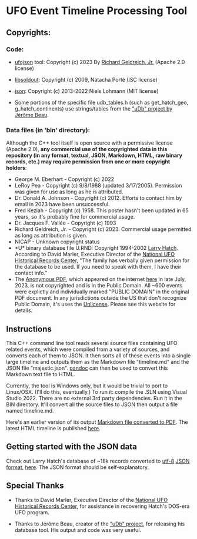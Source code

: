 # UFO Event Timeline Processing Tool

## Copyrights:

### Code:
* [ufojson](https://github.com/richgel999/ufo_data) tool: Copyright (c) 2023 By [Richard Geldreich, Jr.](https://medium.com/@richgel99) (Apache 2.0 license)

* [libsoldout](https://github.com/faelys/libsoldout): Copyright (c) 2009, Natacha Porté (ISC license)

* [json](https://github.com/nlohmann/json): Copyright (c) 2013-2022 Niels Lohmann (MIT license)

* Some portions of the specific file udb_tables.h (such as get_hatch_geo, g_hatch_continents) use strings/tables from the ["uDb" project by Jérôme Beau](https://github.com/RR0/uDb).

### Data files (in 'bin' directory): 
Although the C++ tool itself is open source with a permissive license (Apache 2.0), **any commercial use of the copyrighted data in this repository (in any format, textual, JSON, Markdown, HTML, raw binary records, etc.) may require permission from one or more copyright holders**:

* George M. Eberhart - Copyright (c) 2022
* LeRoy Pea - Copyright (c) 9/8/1988 (updated 3/17/2005). Permission was given for use as long as he is attributed.
* Dr. Donald A. Johnson - Copyright (c) 2012. Efforts to contact him by email in 2023 have been unsuccessful.
* Fred Keziah - Copyright (c) 1958. This poster hasn't been updated in 65 years, so it's probably fine for commercial usage.
* Dr. Jacques F. Vallée - Copyright (c) 1993
* Richard Geldreich, Jr. - Copyright (c) 2023. Commercial usage permitted as long as attribution is given.
* NICAP - Unknown copyright status
* \*U\* binary database file U.RND: Copyright 1994-2002 [Larry Hatch](https://www.openminds.tv/larry-hatch-ufo-database-creator-remembered/42142). According to David Marler, Executive Director of the [National UFO Historical Records Center](http://www.nufohrc.org/), "The family has verbally given permission for the database to be used. If you need to speak with them, I have their contact info."
* The [Anonymous PDF](https://github.com/richgel999/ufo_data/blob/main/bin/anon_pdf.md), which appeared on the internet [here](https://pdfhost.io/v/gR8lAdgVd_Uap_Timeline_Prepared_By_Another) in late July, 2023, is not copyrighted and is in the Public Domain. All ~600 events were explictly and individually marked "PUBLIC DOMAIN" in the original PDF document. In any jurisdictions outside the US that don't recognize Public Domain, it's uses the [Unlicense](https://web.archive.org/web/20230426084039/https://unlicense.org/). Please see this website for details.

## Instructions

This C++ command line tool reads several source files containing UFO related events, which were compiled from a variety of sources, and converts each of them to JSON. It then sorts all of these events into a single large timeline and outputs them as the Markdown file "timeline.md" and the JSON file "majestic.json". [pandoc](https://pandoc.org/) can then be used to convert this Markdown text file to HTML.

Currently, the tool is Windows only, but it would be trivial to port to Linux/OSX. (I'll do this, eventually.) To run it: compile the .SLN using Visual Studio 2022. There are no external 3rd party dependencies. Run it in the BIN directory. It'll convert all the source files to JSON then output a file named timeline.md. 

Here's an earlier version of its output [Markdown file converted to PDF](ufo_timeline_v1_04.pdf). The latest HTML timeline is published [here](http://www.subquantumtech.com/timeline/timeline.html).

## Getting started with the JSON data

Check out Larry Hatch's database of ~18k records converted to [utf-8](https://en.wikipedia.org/wiki/UTF-8) [JSON format](https://www.json.org/json-en.html), [here](https://github.com/richgel999/ufo_data/blob/main/bin/hatch_udb.json). The JSON format should be self-explanatory. 

## Special Thanks

* Thanks to David Marler, Executive Director of the [National UFO Historical Records Center](http://www.nufohrc.org/), for assistance in recovering Hatch's DOS-era UFO program.

* Thanks to Jérôme Beau, creator of the ["uDb" project](https://github.com/RR0/uDb), for releasing his database tool. His output and code was very useful.
